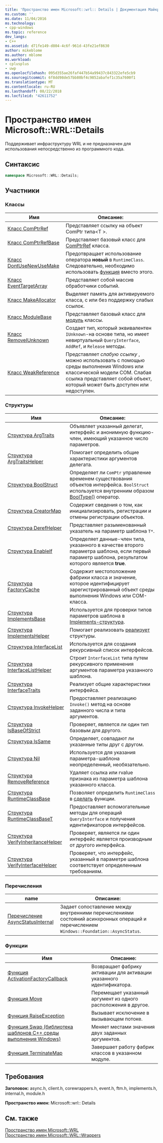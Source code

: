 ```yaml
---
title: 'Пространство имен Microsoft::wrl:: Details | Документация Майкрософт'
ms.custom: ''
ms.date: 11/04/2016
ms.technology:
- cpp-windows
ms.topic: reference
dev_langs:
- C++
ms.assetid: d71fe149-d804-4c6f-961d-43fe21ef8630
author: mikeblome
ms.author: mblome
ms.workload:
- cplusplus
- uwp
ms.openlocfilehash: 095d355ae26faf447b54a99437c843322efe5cb9
ms.sourcegitcommit: 6f8dd98de57bb80bf4c9852abafef1c35a7600f1
ms.translationtype: MT
ms.contentlocale: ru-RU
ms.lasthandoff: 08/22/2018
ms.locfileid: "42611752"
---
```

# <a name="microsoftwrldetails-namespace"></a>Пространство имен Microsoft::WRL::Details

Поддерживает инфраструктуру WRL и не предназначен для использования непосредственно из программного кода.

## <a name="syntax"></a>Синтаксис

```cpp
namespace Microsoft::WRL::Details;
```

## <a name="members"></a>Участники

### <a name="classes"></a>Классы

|Имя|Описание:|
|----------|-----------------|
|[Класс ComPtrRef](../windows/comptrref-class.md)|Представляет ссылку на объект ComPtr типа\<T >.|
|[Класс ComPtrRefBase](../windows/comptrrefbase-class.md)|Представляет базовый класс для [ComPtrRef](../windows/comptrref-class.md) класса.|
|[Класс DontUseNewUseMake](../windows/dontusenewusemake-class.md)|Предотвращает использование оператора **новый** в `RuntimeClass`. Следовательно, необходимо использовать [функция](../windows/make-function.md) вместо этого.|
|[Класс EventTargetArray](../windows/eventtargetarray-class.md)|Представляет собой массив обработчики событий.|
|[Класс MakeAllocator](../windows/makeallocator-class.md)|Выделяет память для активируемого класса, с или без поддержку слабых ссылок.|
|[Класс ModuleBase](../windows/modulebase-class.md)|Представляет базовый класс для [модуль](../windows/module-class.md) классы.|
|[Класс RemoveIUnknown](../windows/removeiunknown-class.md)|Создает тип, который эквивалентен `IUnknown`-на основе типа, но имеет невиртуальный `QueryInterface`, `AddRef`, и `Release` методы.|
|[Класс WeakReference](../windows/weakreference-class1.md)|Представляет *слабую ссылку* , можно использовать с помощью среды выполнения Windows или классической модели COM. Слабая ссылка представляет собой объект, который может быть доступен или недоступен.|

### <a name="structures"></a>Структуры

|Имя|Описание:|
|----------|-----------------|
|[Структура ArgTraits](../windows/argtraits-structure.md)|Объявляет указанный делегат, интерфейс и анонимную функцию-член, имеющий указанное число параметров.|
|[Структура ArgTraitsHelper](../windows/argtraitshelper-structure.md)|Помогает определить общие характеристики аргументов делегата.|
|[Структура BoolStruct](../windows/boolstruct-structure.md)|Определяет ли `ComPtr` управление временем существования объектов интерфейса. `BoolStruct` используется внутренним образом [BoolType()](../windows/comptr-operator-microsoft-wrl-details-booltype-operator.md) оператор.|
|[Структура CreatorMap](../windows/creatormap-structure.md)|Содержит сведения о том, как инициализировать, регистрации и отмены регистрации объектов.|
|[Структура DerefHelper](../windows/derefhelper-structure.md)|Представляет разыменованный указатель на параметр шаблона `T*`.|
|[Структура EnableIf](../windows/enableif-structure.md)|Определяет данные-член типа, указанного в качестве второго параметра шаблона, если первый параметр шаблона, результатом которого является **true**.|
|[Структура FactoryCache](../windows/factorycache-structure.md)|Содержит местоположение фабрики класса и значение, которое идентифицирует зарегистрированный объект среды выполнения Windows или COM-класса.|
|[Структура ImplementsBase](../windows/implementsbase-structure.md)|Используется для проверки типов параметров шаблона в [Implements-структура](../windows/implements-structure.md).|
|[Структура ImplementsHelper](../windows/implementshelper-structure.md)|Помогает реализовать [реализует](../windows/implements-structure.md) структуры.|
|[Структура InterfaceList](../windows/interfacelist-structure.md)|Используется для создания рекурсивный список интерфейсов.|
|[Структура InterfaceListHelper](../windows/interfacelisthelper-structure.md)|Строит `InterfaceList` типа путем рекурсивного применения аргументов параметра указанного шаблона.|
|[Структура InterfaceTraits](../windows/interfacetraits-structure.md)|Реализует общие характеристики интерфейса.|
|[Структура InvokeHelper](../windows/invokehelper-structure.md)|Предоставляет реализацию `Invoke()` метод на основе заданного числа и типа аргументов.|
|[Структура IsBaseOfStrict](../windows/isbaseofstrict-structure.md)|Проверяет, является ли один тип базовым для другого.|
|[Структура IsSame](../windows/issame-structure.md)|Определяет, совпадают ли указанные типы друг с другом.|
|[Структура Nil](../windows/nil-structure.md)|Используется для указания параметра-шаблона неопределенный, необязательно.|
|[Структура RemoveReference](../windows/removereference-structure.md)|Удаляет ссылка или rvalue признака из параметра шаблона указанного класса.|
|[Структура RuntimeClassBase](../windows/runtimeclassbase-structure.md)|Позволяет определить `RuntimeClass` в [сделать](../windows/make-function.md) функции.|
|[Структура RuntimeClassBaseT](../windows/runtimeclassbaset-structure.md)|Предоставляет вспомогательные методы для операций `QueryInterface` и получения идентификаторов интерфейсов.|
|[Структура VerifyInheritanceHelper](../windows/verifyinheritancehelper-structure.md)|Проверяет, является ли один интерфейс является производным от другого интерфейса.|
|[Структура VerifyInterfaceHelper](../windows/verifyinterfacehelper-structure.md)|Проверяет, что интерфейс, указанный в параметре шаблона соответствует определенным требованиям.|

### <a name="enumerations"></a>Перечисления

|name|Описание:|
|----------|-----------------|
|[Перечисление AsyncStatusInternal](../windows/asyncstatusinternal-enumeration.md)|Задает сопоставление между внутренними перечислениями состояний асинхронных операций и перечислением `Windows::Foundation::AsyncStatus`.|

### <a name="functions"></a>Функции

|Имя|Описание:|
|----------|-----------------|
|[Функция ActivationFactoryCallback](../windows/activationfactorycallback-function.md)|Возвращает фабрику активации для активации указанного идентификатора.|
|[Функция Move](../windows/move-function.md)|Перемещает указанный аргумент из одного расположения в другое.|
|[Функция RaiseException](../windows/raiseexception-function.md)|Вызывает исключение в вызывающем потоке.|
|[Функция Swap (библиотека шаблонов C++ среды выполнения Windows)](../windows/swap-function-windows-runtime-cpp-template-library.md)|Меняет местами значения двух заданных аргументов.|
|[Функция TerminateMap](../windows/terminatemap-function.md)|Завершает работу фабрик классов в указанном модуле.|

## <a name="requirements"></a>Требования

**Заголовок:** async.h, client.h, corewrappers.h, event.h, ftm.h, implements.h, internal.h, module.h

**Пространство имен:** Microsoft::wrl:: Details

## <a name="see-also"></a>См. также

[Пространство имен Microsoft::WRL](../windows/microsoft-wrl-namespace.md)  
[Пространство имен Microsoft::WRL::Wrappers](../windows/microsoft-wrl-wrappers-namespace.md)